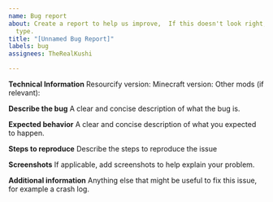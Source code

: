 ```yaml
---
name: Bug report
about: Create a report to help us improve,  If this doesn't look right, choose a different
  type.
title: "[Unnamed Bug Report]"
labels: bug
assignees: TheRealKushi

---
```


**Technical Information**
Resourcify version:
Minecraft version:
Other mods (if relevant):

**Describe the bug**
A clear and concise description of what the bug is.

**Expected behavior**
A clear and concise description of what you expected to happen.

**Steps to reproduce**
Describe the steps to reproduce the issue

**Screenshots**
If applicable, add screenshots to help explain your problem.

**Additional information**
Anything else that might be useful to fix this issue, for example a crash log.
